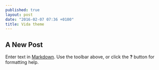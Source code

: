 ```yaml
---
published: true
layout: post
date: "2016-02-07 07:36 +0100"
title: Vida theme
---
```


## A New Post

Enter text in [Markdown](http://daringfireball.net/projects/markdown/). Use the toolbar above, or click the **?** button for formatting help.
